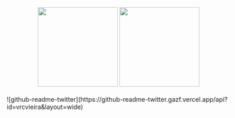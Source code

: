 <div align="center">
  <img height="180em" src="[https://github-readme-stats.vercel.app/api?username=willdevac&show_icons=true&theme=dracula&include_all_commits=true&count_private=true](https://github-readme-stats.vercel.app/api?username=vrcvieira&show_icons=true&theme=gruvbox&&include_all_commits=true&count_private=true&hide=issues)">
  <img height="180em" src="[https://github-readme-stats.vercel.app/api/top-langs/?username=willdevac&layout=compact&langs_count=7&theme=dracula](https://github-readme-stats.vercel.app/api/top-langs/?username=vrcvieira&theme=gruvbox&layout=compact&langs_count=7)">
</div>

<br>
![github-readme-twitter](https://github-readme-twitter.gazf.vercel.app/api?id=vrcvieira&layout=wide)
